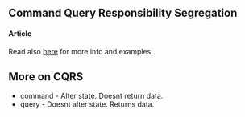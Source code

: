 ## Command Query Responsibility Segregation

#### Article

Read also [here](https://martinfowler.com/bliki/CQRS.html) for more info and examples.

## More on CQRS

- command - Alter state. Doesnt return data.
- query - Doesnt alter state. Returns data.
